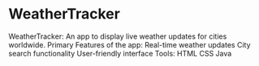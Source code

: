 # WeatherTracker
WeatherTracker: An app to display live weather updates for cities worldwide.
Primary Features of the app:
Real-time weather updates
City search functionality
User-friendly interface
Tools:
HTML
CSS
Java
